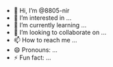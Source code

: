 - 👋 Hi, I’m @8805-nir
- 👀 I’m interested in ...
- 🌱 I’m currently learning ...
- 💞️ I’m looking to collaborate on ...
- 📫 How to reach me ...
- 😄 Pronouns: ...
- ⚡ Fun fact: ...

<!---
8805-nir/8805-nir is a ✨ special ✨ repository because its `README.md` (this file) appears on your GitHub profile.
You can click the Preview link to take a look at your changes.
--->
